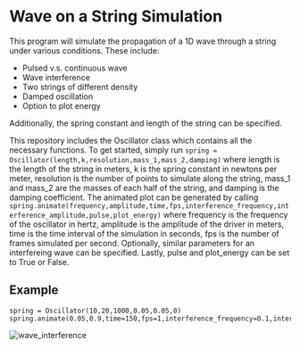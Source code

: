 # Wave on a String Simulation
This program will simulate the propagation of a 1D wave through a string under various conditions.
These include:
- Pulsed v.s. continuous wave
- Wave interference
- Two strings of different density
- Damped oscillation
- Option to plot energy
<a/>

Additionally, the spring constant and length of the string can be specified.  

This repository includes the Oscillator class which contains all the necessary functions.
To get started, simply run `spring = Oscillator(length,k,resolution,mass_1,mass_2,damping)` where length is the length of the string in meters, k is the spring constant in newtons per meter, resolution is the number of points to simulate along the string, mass_1 and mass_2 are the masses of each half of the string, and damping is the damping coefficient. The animated plot can be generated by calling `spring.animate(frequency,amplitude,time,fps,interference_frequency,interference_amplitude,pulse,plot_energy)` where frequency is the frequency of the oscillator in hertz, amplitude is the amplitude of the driver in meters, time is the time interval of the simulation in seconds, fps is the number of frames simulated per second. Optionally, similar parameters for an interfereing wave can be specified. Lastly, pulse and plot_energy can be set to True or False.
## Example
```
spring = Oscillator(10,20,1000,0.05,0.05,0)
spring.animate(0.05,0.9,time=150,fps=1,interference_frequency=0.1,interference_amplitude=0.3,pulse=False,plot_energy=False)
```
![wave_interference](https://user-images.githubusercontent.com/47088251/202983613-7e031471-b0dc-4584-aa34-6c492ed092ab.gif)

